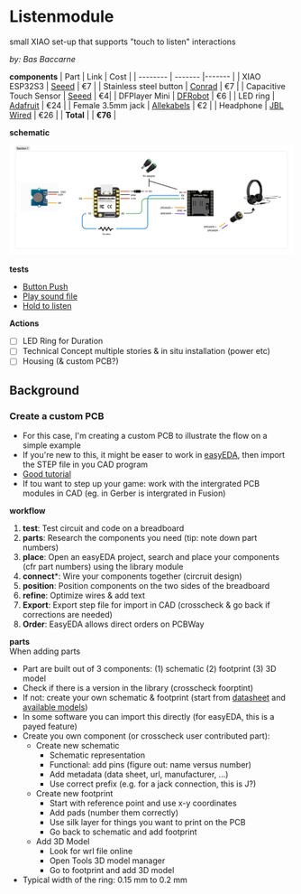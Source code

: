 # Listenmodule
small XIAO set-up that supports "touch to listen" interactions

*by: Bas Baccarne*

**components**
| Part     | Link    | Cost   |
| -------- | ------- |------- |
| XIAO ESP32S3  | [Seeed](https://wiki.seeedstudio.com/XIAO_ESP32S3_Getting_Started/)   | €7 |
| Stainless steel button | [Conrad](https://www.conrad.be/nl/p/tru-components-tc-9563704-druktoets-12-v-0-005-a-1x-uit-aan-contact-element-o-x-h-24-7-mm-x-14-5-mm-ip65-1-stuk-s-bulk-2390926.html?searchType=SearchRedirect)          | €7 |
| Capacitive Touch Sensor | [Seeed](https://wiki.seeedstudio.com/Grove-Touch_Sensor/) | €4|
| DFPlayer Mini    | [DFRobot](https://wiki.dfrobot.com/DFPlayer_Mini_SKU_DFR0299)      | €6 |
| LED ring | [Adafruit](https://www.adafruit.com/product/1463) | €24 |
| Female 3.5mm jack | [Allekabels](https://www.onlinekabelshop.nl/35mm-jack-v-stereo-open-eind-audiokabel-zwart-030.html) | €2 |
| Headphone | [JBL Wired](https://www.bol.com/be/nl/p/jbl-tune-500-on-ear-koptelefoon-zwart/9200000098045179/) | €26 |
| **Total** |  | **€76** |

**schematic**
<div align="left">  
<img src="img/schematic.png" width="600">
</div>


**tests**   
* [Button Push](tests/touch.ino)
* [Play sound file](tests/sound.ino)
* [Hold to listen](tests/holdtolisten.ino)

**Actions**
- [ ] LED Ring for Duration
- [ ] Technical Concept multiple stories & in situ installation (power etc)
- [ ] Housing (& custom PCB?)

## Background
### Create a custom PCB
* For this case, I'm creating a custom PCB to illustrate the flow on a simple example
* If you're new to this, it might be easer to work in [easyEDA](easyeda.com), then import the STEP file in you CAD program
* [Good tutorial](https://www.youtube.com/watch?v=MsdJgEinb34&t=23s)
* If tou want to step up your game: work with the intergrated PCB modules in CAD (eg. in Gerber is intergrated in Fusion)

**workflow**
1. **test**: Test circuit and code on a breadboard
2. **parts**: Research the components you need (tip: note down part numbers)
3. **place**: Open an easyEDA project, search and place your components (cfr part numbers) using the library module
4. **connect***: Wire your components together (circruit design)
5. **position**: Position components on the two sides of the breadboard
6. **refine**: Optimize wires & add text
7. **Export**: Export step file for import in CAD (crosscheck & go back if corrections are needed)
8. **Order**: EasyEDA allows direct orders on PCBWay

**parts**   
When adding parts   
* Part are built out of 3 components: (1) schematic (2) footprint (3) 3D model
* Check if there is a version in the library (crosscheck foorptint)
* If not: create your own schematic & footprint (start from [datasheet](https://www.schurter.com/en/datasheet/typ_4840.2201.pdf) and [available models](https://www.digikey.be/nl/models/2644239))
* In some software you can import this directly (for easyEDA, this is a payed feature)
* Create you own component (or crosscheck user contributed part):
  * Create new schematic
    * Schematic representation
    * Functional: add pins (figure out: name versus number)
    * Add metadata (data sheet, url, manufacturer, ...)
    * Use correct prefix (e.g. for a jack connection, this is J?)  
  * Create new footprint
    * Start with reference point and use x-y coordinates
    * Add pads (number them correctly)
    * Use silk layer for things you want to print on the PCB
    * Go back to schematic and add footprint
  * Add 3D Model
    * Look for wrl file online
    * Open Tools 3D model manager
    * Go to footprint and add 3D model
* Typical width of the ring: 0.15 mm to 0.2 mm
